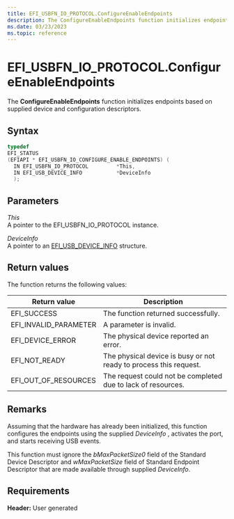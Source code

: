 ```yaml
---
title: EFI_USBFN_IO_PROTOCOL.ConfigureEnableEndpoints
description: The ConfigureEnableEndpoints function initializes endpoints based on supplied device and configuration descriptors.
ms.date: 03/23/2023
ms.topic: reference
---
```


# EFI_USBFN_IO_PROTOCOL.ConfigureEnableEndpoints

The **ConfigureEnableEndpoints** function initializes endpoints based on supplied device and configuration descriptors.

## Syntax

```cpp
typedef
EFI_STATUS
(EFIAPI * EFI_USBFN_IO_CONFIGURE_ENABLE_ENDPOINTS) (
  IN EFI_USBFN_IO_PROTOCOL         *This,
  IN EFI_USB_DEVICE_INFO           *DeviceInfo
  );
```

## Parameters

*This*  
A pointer to the EFI_USBFN_IO_PROTOCOL instance.

*DeviceInfo*  
A pointer to an [EFI_USB_DEVICE_INFO](efi-usb-device-info.md) structure.

## Return values

The function returns the following values:

| Return value | Description |
|--|--|
| EFI_SUCCESS | The function returned successfully. |
| EFI_INVALID_PARAMETER | A parameter is invalid. |
| EFI_DEVICE_ERROR | The physical device reported an error. |
| EFI_NOT_READY | The physical device is busy or not ready to process this request. |
| EFI_OUT_OF_RESOURCES | The request could not be completed due to lack of resources. |

## Remarks

Assuming that the hardware has already been initialized, this function configures the endpoints using the supplied *DeviceInfo* , activates the port, and starts receiving USB events.

This function must ignore the *bMaxPacketSize0* field of the Standard Device Descriptor and *wMaxPacketSize* field of Standard Endpoint Descriptor that are made available through supplied *DeviceInfo*.

## Requirements

**Header:** User generated
